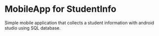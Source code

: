 # MobileApp for StudentInfo

Simple mobile application that collects a student information with android studio using SQL database.

